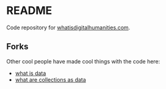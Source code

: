 # README

Code repository for [whatisdigitalhumanities.com](http://whatisdigitalhumanities.com).

## Forks

Other cool people have made cool things with the code here: 

- [what is data](https://whatisdata.info)
- [what are collections as data](https://collectionsasdata.github.io/ideas/)

